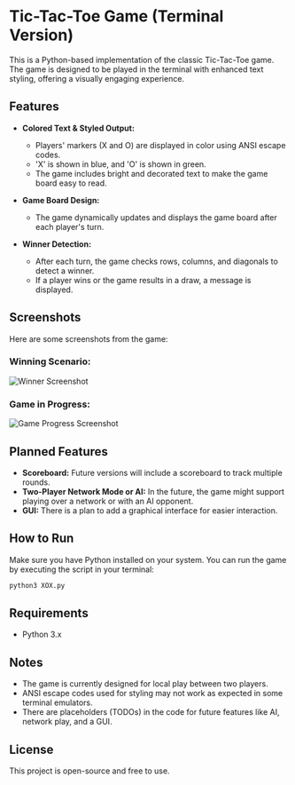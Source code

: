 
# Tic-Tac-Toe Game (Terminal Version)

This is a Python-based implementation of the classic Tic-Tac-Toe game. The game is designed to be played in the terminal with enhanced text styling, offering a visually engaging experience.

## Features

- **Colored Text & Styled Output:**
  - Players' markers (X and O) are displayed in color using ANSI escape codes.
  - 'X' is shown in blue, and 'O' is shown in green.
  - The game includes bright and decorated text to make the game board easy to read.
  
- **Game Board Design:**
  - The game dynamically updates and displays the game board after each player's turn.
  
- **Winner Detection:**
  - After each turn, the game checks rows, columns, and diagonals to detect a winner.
  - If a player wins or the game results in a draw, a message is displayed.

## Screenshots

Here are some screenshots from the game:

### Winning Scenario:

![Winner Screenshot](./mnt/data/XOX_winner_screenshot.png)

### Game in Progress:

![Game Progress Screenshot](./mnt/data/image.png)

## Planned Features

- **Scoreboard:** Future versions will include a scoreboard to track multiple rounds.
- **Two-Player Network Mode or AI:** In the future, the game might support playing over a network or with an AI opponent.
- **GUI:** There is a plan to add a graphical interface for easier interaction.

## How to Run

Make sure you have Python installed on your system. You can run the game by executing the script in your terminal:
```bash
python3 XOX.py
```

## Requirements

- Python 3.x

## Notes

- The game is currently designed for local play between two players.
- ANSI escape codes used for styling may not work as expected in some terminal emulators.
- There are placeholders (TODOs) in the code for future features like AI, network play, and a GUI.
  
## License

This project is open-source and free to use.
